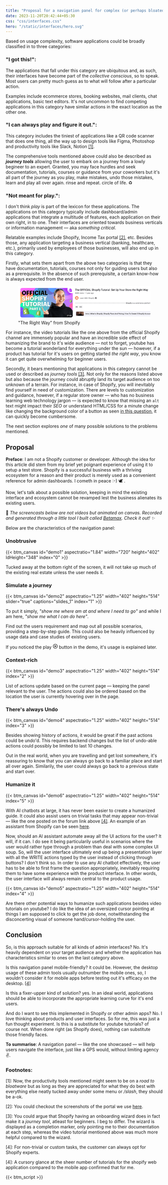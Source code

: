 ```yaml
---
title: "Proposal for a navigation panel for complex (or perhaps bloated) admin interfaces"
date: 2023-11-20T20:42:44+05:30
css: "css/interfaces.css"
hero: "/static/interfaces/hero.svg"
---
```

Based on usage complexity, software applications could be broadly classified in to three categories:

### "I got this!":

The applications that fall under this category are ubiquitous and, as such, their interfaces have become part of the *collective conscious*, so to speak. Most users can pretty much guess as to what will follow after a particular action.

Examples include ecommerce stores, booking websites, mail clients, chat applications, basic text editors. It's not uncommon to find competing applications in this category have similar actions in the exact location as the other one.

### "I can always play and figure it out.":

This category includes the tiniest of applications like a QR code scanner that does one thing, all the way up to design tools like Figma, Photoshop and productivity tools like Slack, Notion [[1]](#1).

The comprehensive tools mentioned above could also be described as <strong>*journey tools*</strong> allowing the user to embark on a journey from a lowly begineer to an expert. Granted, you may face hurdles and seek documentation, tutorials, courses or guidance from your coworkers but it's all part of the journey as you play, make mistakes, undo those mistakes, learn and play all over again. rinse and repeat. circle of life. ♻️

### "Not meant for play.":

I don't think *play* is part of the lexicon for these applications. The applications on this category typically include dashboard/admin applications that integrate a multitude of features, each application on their own right, in to one. Their interfaces are oriented towards business verticals or information management &mdash; aka *something critical*.

Relatable examples include Shopify, Income Tax portal [[2]](#2), etc. Besides those, any application targeting a business vertical (banking, healthcare, etc.), primarily used by employees of those businesses, will also end up in this category.

Firstly, what sets them apart from the above two categories is that they have documentation, tutorials, courses not only for guiding users but also as a prerequisite. In the absence of such prerequisite, a certain know-how is always expected from the end user.

<figure style="aspect-ratio:3.78">
  <picture>
    <source srcset="images/shopify_ztma57_c_scale,w_907.png" media="(min-width: 720px)">
    <img src="images/shopify_ztma57_c_scale,w_626.png" alt="The Right way from Shopify">
  </picture>
  <figcaption>"The Right Way" from Shopify</figcaption>
</figure>

For instance, the video tutorials like the one above from the official Shopify channel are immensely popular and have an incredible side effect of humanizing the brand to it's wide audience  &mdash; not to forget, youtube has become a tutorial wonderland for everything under the sun &mdash; however, if a product has tutorial for it's users on getting started *the right way*, you know it can get quite overwhelming for beginner users.

Secondly, it bears mentioning that applications in this category cannot be used or described as *journey tools* [[3]](#3). Not only for the reasons listed above but also because the journey could abruptly land its target audience on too unknown of a terrain. For instance, in case of Shopify, you will inevitably find yourself in need of customization. There are levels to customization and guidance, however, if a regular store owner &mdash; who has no business learning web technology jargon &mdash; is expected to know that missing an `alt` text might impact their *SEO* or understand HTML/CSS for a minute change like changing the background color of a button as seen <a href="https://community.shopify.com/c/shopify-discussions/button-change-color-when-product-is-soldout/td-p/2013766" target="blank">in this question</a>, it can quickly become cumbersome.

The next section explores *one* of many possible solutions to the problems mentioned.

## Proposal

**Preface**: I am not a Shopify customer or developer. Although the idea for this article did stem from my brief yet poignant experience of using it to setup a test store. Shopify is a successful business with a thriving ecosystem for a reason and their product is merely used as a convenient reference for admin dashboards. I cometh in peace :-) 🕊️ .

Now, let's talk about a possible solution, keeping in mind the existing interface and ecosystem cannot be revamped lest the business alienates its existing users. 

📝 *The screencasts below are not videos but animated on canvas. Recorded and generated through a little tool I built called <a target="_blank" href="/recording-and-generating-animated-screencasts-within-the-browser">Betamax</a>. Check it out! ✨*

Below are the characteristics of the navigation panel: 

<div class="br"></div>

### Unobtrusive

{{< btm_canvas id="demo1" aspectratio="1.84" width="720" height="402" ldHeight="348" index="0" >}}

<div class="br"></div>

Tucked away at the bottom right of the screen, it will not take up much of the existing real estate unless the user needs it.

<div class="br"></div>

### Simulate a journey

{{< btm_canvas id="demo2" aspectratio="1.25" width="402" height="514" slider="true" captions="slides_1" index="1" >}}

<div class="br"></div>

To put it simply, *"show me where am at and where I need to go"* and while I am here, *"show me what I can do here"*.

Find out the users requirement and map out all possible scenarios, providing a step-by-step guide. This could also be heavily influenced by usage data and case studies of existing users. 

If you noticed the play <svg class="play-icon" xmlns="http://www.w3.org/2000/svg" width="16" height="16" viewBox="0 0 24 24" fill="none" stroke="currentColor" stroke-width="2" stroke-linecap="round" stroke-linejoin="round" class="feather feather-play-circle"><circle cx="12" cy="12" r="10"></circle><polygon points="10 8 16 12 10 16 10 8"></polygon></svg> button in the demo, it's usage is explained later.

<div class="br"></div>

### Context-rich

{{< btm_canvas id="demo3" aspectratio="1.25" width="402" height="514" index="2" >}}

<div class="br"></div>

List of actions update based on the current page — keeping the panel relevant to the user. The actions could also be ordered based on the location the user is currently hovering over in the page.

<div class="br"></div>

### There's always Undo

{{< btm_canvas id="demo4" aspectratio="1.25" width="402" height="514" index="3" >}}

<div class="br"></div>

Besides showing history of actions, it would be great if the past actions could be undo'd. This requires backend changes but the list of undo-able actions could possibly be limited to last 10 changes. 

Out in the real world, when you are travelling and get lost somewhere, it's reassuring to know that you can always go back to a familiar place and start all over again. Similarily, the user could always go back to a previous state and start over. 

<div class="br"></div>

### Humanize it

{{< btm_canvas id="demo6" aspectratio="1.25" width="402" height="514" index="5" >}}

<div class="br"></div>

With AI chatbots at large, it has never been easier to create a humanized guide. It could also assist users on trivial tasks that may appear non-trivial — like the one posted on the forum link above [[4]](#4). An example of an assistant from Shopify can be seen <a target="_blank" href="https://www.shopify.com/in/magic">here</a>.
 
Now, should an AI assistant automate away all the UI actions for the user? It will, if it can. I do see it being particularily useful in scenarios where the user would rather type through a problem than deal with some complex UI soup.
So, will the user interface ultimately end up being a presentation layer with all the WRITE actions typed by the user instead of clicking through buttons? I don't think so. In order to use any AI chatbot effectively, the user has to be able to first frame the question appropriately, inevitably requiring them to have some experience with the product interface. In other words, the user interface will always remain central to the product usage.

<div class="br"></div>

{{< btm_canvas id="demo5" aspectratio="1.25" width="402" height="514" index="4" >}}

<div class="br"></div>

Are there other potential ways to humanize such applications besides video tutorials on youtube? I do like the idea of an oversized cursor pointing at things I am supposed to click to get the job done, notwithstanding the disconcerting visual of someone hand/cursor-holding the user.


## Conclusion

So, is this approach suitable for all kinds of admin interfaces? No. It's heavily dependent on your target audience and whether the application has characteristics similar to ones on the last category above. 

Is this navigation panel mobile-friendly? it could be. However, the desktop usage of these admin tools usually outnumber the mobile ones, so, I wouldn't consider it for mobile apps before testing out it's efficacy on the desktop. [[4]](#4)

Is this a fixer-upper kind of solution? yes. In an ideal world, applications should be able to incorporate the appropriate learning curve for it's end users. 

And do I want to see this implemented in Shopify or other admin apps? No. I love thinking about products and user interfaces. So for me, this was just a fun thought experiment. Is this is a substitute for youtube tutorials? of course not. When done right (as Shopify does), nothing can substitute those friendly faces. 

**To summarise**: A navigation panel &mdash; like the one showcased &mdash; will help users navigate the interface, just like a GPS would, without limiting agency ✌️.

<div class="br"></div>
<div class="br"></div>

### Footnotes:  

<a name="1">[1]</a>: Now, the productivity tools mentioned might seem to be on a *road to bloatware* but as long as they are appreciated for what they do best with everything else neatly tucked away under some menu or */slash*, they should be a-ok.

<a name="2">[2]</a>: You could checkout the screenshots of the portal we use <a href="https://www.incometax.gov.in/iec/foportal/help/how-to-file-itr1-form-sahaj" target="_blank">here</a>.

<a name="3">[3]</a>: You could argue that Shopify having an onboarding wizard does in fact make it a *journey tool*, atleast for  beginners. I beg to differ. The wizard is displayed as a completion marker, only pointing me to their documentation at each step, whereas the video tutorial mentioned above was much more helpful compared to the wizard. 

<a name="4">[4]</a>: For non-trivial or custom tasks, the customer can always opt for Shopify experts.

<a name="5">[4]</a>: A cursory glance at the sheer number of tutorials for the shopify web application compared to the mobile app confirmed that for me.

{{< btm_script >}}
